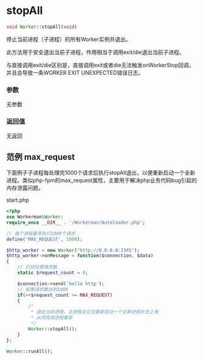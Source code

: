 # stopAll
```php
void Worker::stopAll(void)
```

停止当前进程（子进程）的所有Worker实例并退出。

此方法用于安全退出当前子进程，作用相当于调用exit/die退出当前子进程。

与直接调用exit/die区别是，直接调用exit或者die无法触发onWorkerStop回调，并且会导致一条WORKER EXIT UNEXPECTED错误日志。

### 参数
无参数



### 返回值
无返回

## 范例 max_request

下面例子子进程每处理完1000个请求后执行stopAll退出，以便重新启动一个全新进程。类似php-fpm的max_request属性，主要用于解决php业务代码bug引起的内存泄露问题。

start.php

```php
<?php
use Workerman\Worker;
require_once __DIR__ . '/Workerman/Autoloader.php';

// 每个进程最多执行1000个请求
define('MAX_REQUEST', 1000);

$http_worker = new Worker("http://0.0.0.0:2345");
$http_worker->onMessage = function($connection, $data)
{
    // 已经处理请求数
    static $request_count = 0;

    $connection->send('hello http');
    // 如果请求数达到1000
    if(++$request_count >= MAX_REQUEST)
    {
        /*
         * 退出当前进程，主进程会立刻重新启动一个全新进程补充上来
         * 从而完成进程重启
         */
        Worker::stopAll();
    }
};

Worker::runAll();
```
